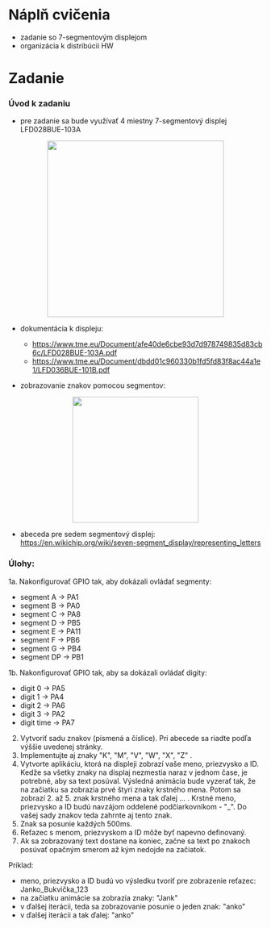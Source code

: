 # Náplň cvičenia
- zadanie so 7-segmentovým displejom
- organizácia k distribúcii HW

# Zadanie

### Úvod k zadaniu
- pre zadanie sa bude využívať 4 miestny 7-segmentový displej LFD028BUE-103A

<p align="center">
    <img src="https://github.com/VRS-Predmet/vrs_cvicenie_8/blob/zadanie_cv8/pics/20201124_111845.jpg" width="350">
</p>

- dokumentácia k displeju:
    -  https://www.tme.eu/Document/afe40de6cbe93d7d978749835d83cb6c/LFD028BUE-103A.pdf 
    -  https://www.tme.eu/Document/dbdd01c960330b1fd5fd83f8ac44a1e1/LFD036BUE-101B.pdf

- zobrazovanie znakov pomocou segmentov:

<p align="center">
    <img src="https://github.com/VRS-Predmet/vrs_cvicenie_8/blob/zadanie_cv8/pics/Segment_Display_with_Labeled_Segments.png" width="250">
</p>

- abeceda pre sedem segmentový displej: https://en.wikichip.org/wiki/seven-segment_display/representing_letters

### Úlohy:
1a. Nakonfigurovať GPIO tak, aby dokázali ovládať segmenty: 
   - segment A  -> PA1           
   - segment B  -> PA0             
   - segment C  -> PA8             
   - segment D  -> PB5             
   - segment E  -> PA11            
   - segment F  -> PB6
   - segment G  -> PB4
   - segment DP -> PB1

1b. Nakonfigurovať GPIO tak, aby sa dokázali ovládať digity: 
   - digit 0 ->    PA5
   - digit 1 ->    PA4
   - digit 2 ->    PA6
   - digit 3 ->    PA2
   - digit time -> PA7
   
2. Vytvoriť sadu znakov (písmená a číslice). Pri abecede sa riadte podľa výššie uvedenej stránky. 
3. Implementujte aj znaky "K", "M", "V", "W", "X", "Z" .
4. Vytvorte aplikáciu, ktorá na displeji zobrazí vaše meno, priezvysko a ID. Kedže sa všetky znaky na displaj nezmestia naraz v jednom čase, je potrebné, aby sa text posúval. Výsledná animácia bude vyzerať tak, že na začiatku sa zobrazia prvé štyri znaky krstného mena. Potom sa zobrazí 2. až 5. znak krstného mena a tak ďalej ... . Krstné meno, priezvysko a ID budú navzájom oddelené podčiarkovníkom - "_". Do vašej sady znakov teda zahrnte aj tento znak.
5. Znak sa posunie každých 500ms.
6. Reťazec s menom, priezvyskom a ID môže byť napevno definovaný.
7. Ak sa zobrazovaný text dostane na koniec, začne sa text po znakoch posúvať opačným smerom až kým nedojde na začiatok. 

Príklad: 
- meno, priezvysko a ID budú vo výsledku tvoriť pre zobrazenie reťazec: Janko_Bukvička_123
- na začiatku animácie sa zobrazia znaky: "Jank"
- v ďalšej iterácii, teda sa zobrazovanie posunie o jeden znak: "anko"
- v ďalšej iterácii a tak ďalej: "anko"
